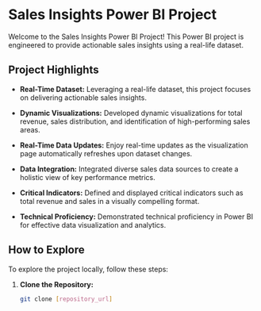 # Sales Insights Power BI Project

Welcome to the Sales Insights Power BI Project! This Power BI project is engineered to provide actionable sales insights using a real-life dataset.

## Project Highlights

- **Real-Time Dataset:** Leveraging a real-life dataset, this project focuses on delivering actionable sales insights.

- **Dynamic Visualizations:** Developed dynamic visualizations for total revenue, sales distribution, and identification of high-performing sales areas.

- **Real-Time Data Updates:** Enjoy real-time updates as the visualization page automatically refreshes upon dataset changes.

- **Data Integration:** Integrated diverse sales data sources to create a holistic view of key performance metrics.

- **Critical Indicators:** Defined and displayed critical indicators such as total revenue and sales in a visually compelling format.

- **Technical Proficiency:** Demonstrated technical proficiency in Power BI for effective data visualization and analytics.

## How to Explore

To explore the project locally, follow these steps:

1. **Clone the Repository:**
   ```bash
   git clone [repository_url]

